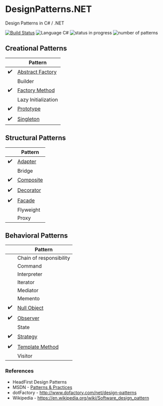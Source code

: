 # DesignPatterns.NET
Design Patterns in C# / .NET

[![Build Status](https://travis-ci.org/tk-codes/DesignPatterns.NET.svg?branch=master)](https://travis-ci.org/tk-codes/DesignPatterns.NET)
![Language C#](https://img.shields.io/badge/language-c%23-blue.svg)
![status in progress](https://img.shields.io/badge/status-in%20progress-brightgreen.svg)
![number of patterns](https://img.shields.io/badge/patterns-12-red.svg)

## Creational Patterns

| | Pattern |
| ---|--- | 
|:heavy_check_mark: | [Abstract Factory](/CreationalPatterns/AbstractFactory/)|
| | Builder|
|:heavy_check_mark: | [Factory Method](/CreationalPatterns/FactoryMethod/) |
| | Lazy Initialization
|:heavy_check_mark: | [Prototype](/CreationalPatterns/Prototype) |
|:heavy_check_mark: | [Singleton](/CreationalPatterns/Singleton/) |

## Structural Patterns

| | Pattern | 
|---|--- | 
|:heavy_check_mark:| [Adapter](/StructuralPatterns/Adapter) | 
| | Bridge |
|:heavy_check_mark: | [Composite](/StructuralPatterns/Composite) | 
|:heavy_check_mark:| [Decorator](/StructuralPatterns/Decorator) | 
|:heavy_check_mark:| [Facade](/StructuralPatterns/Facade) | 
| | Flyweight |
| | Proxy |

## Behavioral Patterns

| | Pattern |
| ---|--- |
| | Chain of responsibility
| | Command |
| | Interpreter
| | Iterator
| | Mediator
| | Memento
| :heavy_check_mark: | [Null Object](/BehavioralPatterns/NullObject) |
| :heavy_check_mark:| [Observer](/BehavioralPatterns/Observer/) |
| | State | :warning:
|:heavy_check_mark: | [Strategy](/BehavioralPatterns/Strategy/) |
|:heavy_check_mark: | [Template Method](/BehavioralPatterns/TemplateMethod) |
| | Visitor

### References
* HeadFirst Design Patterns
* MSDN - [Patterns & Practices](https://msdn.microsoft.com/en-us/library/ff921345.aspx)
* dotFactory - http://www.dofactory.com/net/design-patterns
* Wikipedia - https://en.wikipedia.org/wiki/Software_design_pattern
